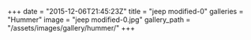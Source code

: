+++
date = "2015-12-06T21:45:23Z"
title = "jeep modified-0"
galleries = "Hummer"
image = "jeep modified-0.jpg"
gallery_path = "/assets/images/gallery/hummer/"
+++
